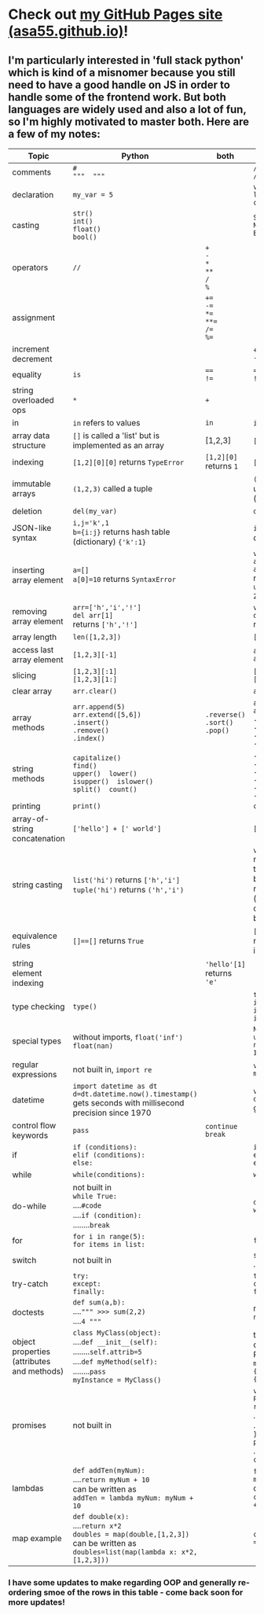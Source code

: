 # Check out [my GitHub Pages site (asa55.github.io)](https://asa55.github.io)!

## I'm particularly interested in 'full stack python' which is kind of a misnomer because you still need to have a good handle on JS in order to handle some of the frontend work. But both languages are widely used and also a lot of fun, so I'm highly motivated to master both. Here are a few of my notes:




|Topic| Python | both | JavaScript |
|-|-|-|-|
| comments | `#`<br>`"""  """` | | `//`<br>`/*  */` |
| declaration |`my_var = 5`| | `var myVar = 5`<br>`let myVar = 5` <br>`const myVar = 5` |
| casting | `str()`<br>`int()`<br>`float()`<br>`bool()`| |`String()`<br>`Number()`<br>`Boolean()` |
| operators|`//` |`+`<br>`-`<br>`*`<br>`**`<br>`/`<br>`%` | |
| assignment| |`+=`<br>`-=`<br>`*=`<br>`**=`<br>`/=`<br>`%=` | |
|increment<br>decrement | | |`++`<br>`--` |
|equality |`is` |`==`<br>`!=` |`===`<br>`!==` |
|string overloaded ops |`*` |`+` | |
| in |`in` refers to values | `in` | `in` refers to indexes |
| array data structure| `[]` is called a 'list' but is implemented as an array | [1,2,3] | `[]` is aptly referred to as an array |
| indexing | `[1,2][0][0]` returns `TypeError` | `[1,2][0]` returns `1` |`[1,2][0][0]` returns `undefined` |
| immutable arrays | `(1,2,3)` called a tuple | |  `(2,3)` is syntactically valid but not useful (returns last element only (`3`)) |
| deletion | `del(my_var)` | | `delete(myVar)` |
| JSON-like syntax | `i,j='k',1`<br>`b={i:j}` returns hash table (dictionary) `{'k':1}`| | `i='k';j=1; b={i:j}` returns object `{i:'k',j:1}` |
| inserting array element | `a=[]`<br>`a[0]=10` returns `SyntaxError`| | `var a = []`<br>`a[0]=10`<br>`a[100]=20`<br>returns length 101 array (`[10, undefined, ... , undefined, 20]`) |
| removing array element | `arr=['h','i','!']`<br>`del arr[1]`<br> returns `['h','!']` | | `var arr=['h','i','!'];`<br>`delete arr[1]`<br>returns `['h','!']` |
| array length | `len([1,2,3])` | | `[1,2,3].length` |
| access last array element | `[1,2,3][-1]` | | `arr=[1,2,3];`<br>`arr[arr.length-1];` |
| slicing | `[1,2,3][:1]`<br>`[1,2,3][1:]` | | `[1,2,3].slice(null,2)`<br>`[1,2,3].slice(1)` |
| clear array | `arr.clear()` | | `arr.length = 0;` |
| array methods | `arr.append(5)`<br>`arr.extend([5,6])`<br>`.insert()`<br>`.remove()`<br>`.index()` | `.reverse()`<br>`.sort()`<br>`.pop()` | `arr.push(5)`<br>`arr.push(5,6)`<br>`.filter()  .map()  .reduce()`<br>`.every()  .some()`<br>`.keys()`<br>`.shift()  .unshift()` |
| string methods | `capitalize()`<br>`find()`<br>`upper()  lower()`<br>`isupper()  islower()`<br>`split()  count()` | | `.length` (no parens)<br>`.indexOf()  .lastIndexOf()`<br>`.slice(,)  .replace(,)`<br>`.toUpperCase()  .toLowerCase()`<br>`.concat(,)  .charAt()`<br>`.split()` |
| printing | `print()` | | `console.log()` |
| array-of-string concatenation | `['hello'] + [' world']` | | `['hello'].concat([' world'])` |
| string casting | `list('hi')` returns `['h','i']`<br>`tuple('hi')` returns `('h','i')`| | `var arr = new Array('4')` returns `['4']`<br>this next one is not sting casting, but `var arr = new Array(4)` returns length 4 array `[,,,,]` (note that JS ignores the last comment when there is no data between it and the bracket) |
| equivalence rules | `[]==[]` returns `True` | | `[]==[]` returns `false` (because not referring to the same instance) |
| string element indexing | | `'hello'[1]` returns `'e'` | |
| type checking | `type()` | | `typeof()`<br>`isNaN()`<br>`isInteger()`<br>`isFinite()` |
| special types | without imports, `float('inf')`<br>`float(nan)` | | `NaN`<br>`undefined`<br>`null`<br>`Infinity` |
| regular expressions | not built in, `import re`| | `var a = myStr.search(/mySearchStr/i)`|
| datetime | `import datetime as dt`<br>`d=dt.datetime.now().timestamp()`<br> gets seconds with millisecond precision since 1970 | | `var d = new Date()`<br>`d.getTime();`<br> gets milliseconds since 1970 |
| control flow keywords | `pass` | `continue`<br>`break` | |
| if | `if (conditions):`<br>`elif (conditions):`<br>`else:` | | `if(conditions) { }`<br>`else if (conditions) { }`<br>`else { };` |
| while | `while(conditions):` | | `while(conditions) { };` |
|do-while | not built in<br>`while True:`<br>....`#code`<br>....`if (condition):`<br>........`break` | | `do {]`<br>`while(conditions) { };` |
| for | `for i in range(5):`<br>`for items in list:` | | `for ( var i=0; i<5; i++) { };` |
| switch | not built in | | `switch(myCase) { case 1: break;`<br>....`default:  };` |
| try-catch | `try:`<br>`except:`<br>`finally:` | | `try {  throw "myErr";}`<br>`catch(err) { }`<br>`finally { };` |
| doctests | `def sum(a,b):`<br>....`""" >>> sum(2,2)`<br>....`4 """` | | not built in<br>`npm install doctest`|
| object properties (attributes and methods) | `class MyClass(object):`<br>....`def __init__(self):`<br>........`self.attrib=5`<br>....`def myMethod(self):`<br>........`pass`<br>`myInstance = MyClass()` | | there is a lot more to properly comparing OOP between JS and Python - I will update soon.<br>`myInst={myAttrib:5,myMethod:function(){},};` |
| promises | not built in | | `var promise1 = new Promise(function(resolve, reject) {`<br>....`setTimeout(function() {`<br>........`resolve('foo'); }, 300); });`<br>`promise1.then(function(value) {`<br>....`console.log(value); });`<br>`console.log(promise1);` |
| lambdas | `def addTen(myNum):`<br>....`return myNum + 10`<br>can be written as<br>`addTen = lambda myNum: myNum + 10` | | `function addTen(myNum) { return myNum + 10 };`<br>can be written as<br>`const addTen = (myNum) => myNum + 10;` |
| map example | `def double(x):`<br>....`return x*2`<br>`doubles = map(double,[1,2,3])`<br>can be written as<br>`doubles=list(map(lambda x: x*2, [1,2,3]))` | | `const doubles = [1,2,3].map( x => x*2 );` |

### I have some updates to make regarding OOP and generally re-ordering smoe of the rows in this table - come back soon for more updates!
